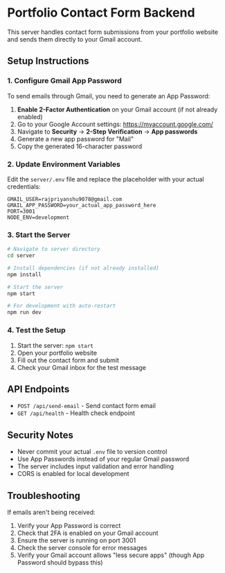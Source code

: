 # Portfolio Contact Form Backend

This server handles contact form submissions from your portfolio website and sends them directly to your Gmail account.

## Setup Instructions

### 1. Configure Gmail App Password

To send emails through Gmail, you need to generate an App Password:

1. **Enable 2-Factor Authentication** on your Gmail account (if not already enabled)
2. Go to your Google Account settings: https://myaccount.google.com/
3. Navigate to **Security** → **2-Step Verification** → **App passwords**
4. Generate a new app password for "Mail"
5. Copy the generated 16-character password

### 2. Update Environment Variables

Edit the `server/.env` file and replace the placeholder with your actual credentials:

```env
GMAIL_USER=rajpriyanshu9078@gmail.com
GMAIL_APP_PASSWORD=your_actual_app_password_here
PORT=3001
NODE_ENV=development
```

### 3. Start the Server

```bash
# Navigate to server directory
cd server

# Install dependencies (if not already installed)
npm install

# Start the server
npm start

# For development with auto-restart
npm run dev
```

### 4. Test the Setup

1. Start the server: `npm start`
2. Open your portfolio website
3. Fill out the contact form and submit
4. Check your Gmail inbox for the test message

## API Endpoints

- `POST /api/send-email` - Send contact form email
- `GET /api/health` - Health check endpoint

## Security Notes

- Never commit your actual `.env` file to version control
- Use App Passwords instead of your regular Gmail password
- The server includes input validation and error handling
- CORS is enabled for local development

## Troubleshooting

If emails aren't being received:

1. Verify your App Password is correct
2. Check that 2FA is enabled on your Gmail account
3. Ensure the server is running on port 3001
4. Check the server console for error messages
5. Verify your Gmail account allows "less secure apps" (though App Password should bypass this)
